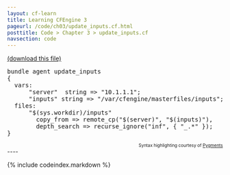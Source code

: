 ```yaml
---
layout: cf-learn
title: Learning CFEngine 3
pageurl: /code/ch03/update_inputs.cf.html
posttitle: Code > Chapter 3 > update_inputs.cf
navsection: code
---
```


[(download this file)](https://raw.github.com/zzamboni/cf-learn.info/master/src/ch03/update_inputs.cf)

<div class="highlight"><pre><span class="k">bundle</span> <span class="k">agent</span> <span class="nf">update_inputs</span>
<span class="p">{</span>
  <span class="kd">vars</span><span class="p">:</span>
      <span class="p">&quot;</span><span class="nv">server</span><span class="p">&quot;</span>  <span class="kt">string</span> <span class="o">=&gt;</span> <span class="s">&quot;10.1.1.1&quot;</span><span class="p">;</span>
      <span class="p">&quot;</span><span class="nv">inputs</span><span class="p">&quot;</span> <span class="kt">string</span> <span class="o">=&gt;</span> <span class="s">&quot;/var/cfengine/masterfiles/inputs&quot;</span><span class="p">;</span>
  <span class="kd">files</span><span class="p">:</span>
      <span class="s">&quot;</span><span class="si">$(sys.workdir)</span><span class="s">/inputs&quot;</span>
        <span class="kr">copy_from</span> <span class="o">=&gt;</span> <span class="nf">remote_cp</span><span class="p">(</span><span class="s">&quot;</span><span class="si">$(server)</span><span class="s">&quot;</span><span class="p">,</span> <span class="s">&quot;</span><span class="si">$(inputs)</span><span class="s">&quot;</span><span class="p">),</span>
        <span class="kr">depth_search</span> <span class="o">=&gt;</span> <span class="nf">recurse_ignore</span><span class="p">(</span><span class="s">&quot;inf&quot;</span><span class="p">,</span> <span class="p">{</span> <span class="s">&quot;_.*&quot;</span> <span class="p">});</span>
<span class="p">}</span>
</pre></div>

<div align="right"><font size="-2">Syntax highlighting courtesy of <a href="http://blog.zzamboni.org/cfengine3-lexer-for-pygments">Pygments</a></font></div>
----

{% include codeindex.markdown %}
